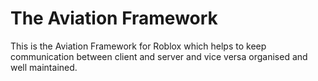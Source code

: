 # The Aviation Framework
This is the Aviation Framework for Roblox which helps to keep communication between client and server and vice versa organised and well maintained.
